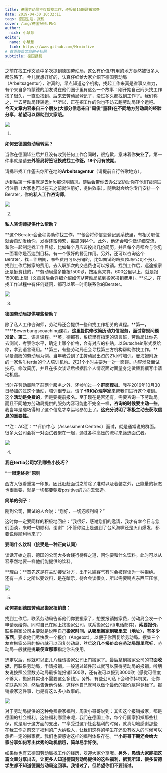 ```yaml
---
title: 德国劳动局不仅帮找工作，还报销1500欧搬家费
date: 2019-04-30 10:32:11
tags: 德国生活，报税
cover: /img/德国报税.PNG
author: 
  nick: 小慧慧
editor:
  name: 小慧慧
  link: https://www.github.com/Mrminfive
# 首页每篇文章的子标题
subtitle: 德国报税
---
```


之前在找工作文章中多次提到德国劳动局，这么有价值/有用的地方竟然被很多人都忽略了。今儿就想好好的，认真仔细给大家介绍下德国劳动局（Arbeitsagentur），讲真的，早点知道这个机构，找起工作来真是省事又省力，有个来自多特蒙德的朋友说在他们圈子里有这么一个故事：刚开始自己闷头找工作找了很久，一直没找到。后来去劳动局登记了，没过多久都找到工作了。我们称之，**去劳动局转转运。**所以，正在招工作的你也不妨去趟劳动局转个运吧。**今天文章内容来自三个朋友(大部分信息来自"周俊"童鞋)在不同地方劳动局的经验分享，希望可以帮助到大家哦。**

**![](https://mmbiz.qpic.cn/mmbiz_jpg/rW3MWnUicJ7dP1A2xHV4NC0FNIckibyDH9Bc5oocYicAiaicxq9pIzDbjmXMeZsmoSlWeBiaPDN8KgwOxjkPIL3MTE7w/640?wx_fmt=jpeg)**

  

1.

**如何去德国劳动局转运？**

  

当你在德国毕业后并且没有收到任何工作合同时，很抱歉，意味着你**失业了**。第一件事就是请去**外管局将签证换成找工作签，18个月有效期**。

  

请携带找工作签去你所在地的**Arbeitsagentur**（请提前自行谷歌地方）。

  

达到后第一件事就是去Info那说明情况，随后会带你去办公室协助你在他们官网进行注册（大家也可以在去之前就注册好，提供效率）。随后就会给你专门安排一个Berater，你的**私人工作咨询师**。

  

![](https://mmbiz.qpic.cn/mmbiz_jpg/rW3MWnUicJ7fZmjOREVnySMFsyPz8uIXIiauK6bItLR7J2X32uzm14JtZ4oUj5tKwUQeiaqubQeT49QBZbDupL79A/640?wx_fmt=jpeg)

  

2.

****私人咨询师提供什么帮助？****

  

**这个Berater会全程协助你找工作。**他会将你信息登记到系统里，有相关职位就会自动发给你，发得还蛮频繁，每周3到4个。此外，他还会和你做详细交流，和你一起制定找工作目标，比如每个月应该投出几份简历，并且每个月都会与你见一面看你是否达到目标，有一个很好的督促作用。另外，还可以咨询这个Berater，找工作期间，哪些费用可以报销的，比如面试的路费(如果公司不报)，找到工作后搬家的费用，去入职那次的交通费也可以报销。找到工作后，远途搬家还是挺费钱的，**劳动局最多能报1500欧，按距离来算，600公里以上，就是报1500欧上限（文章最后会详细介绍如何从劳动局拿到搬家报销费用）。**总之，在找工作过程中有任何疑问，都可以第一时间联系你的Berater。

  

![](https://mmbiz.qpic.cn/mmbiz_jpg/rW3MWnUicJ7fZmjOREVnySMFsyPz8uIXIfDNBJ046kic3hRVnLBSzYWfeeUq5Tia3I8RMqCyUPGuPVcSsMrBlMu8A/640?wx_fmt=jpeg)  

  

3.

******德国劳动局提供哪些帮助？******

  

除了私人工作咨询师，劳动局还会提供一些和找工作相关的课程。**第一，****Bewerbungscoaching课程。**这里提供修改简历动力信服务，面试常规问题准备。第**二，语言课程。**英，德都有，系统里有指定的语言班，劳动局让你先去测试，考察你水平，确定上哪个价格，会有对应的补贴，以Gutschein形式发给你，拿到语言班用。**第三，有些劳动局还会寻找第三方机构帮助你找工作。**以曼海姆的劳动局为例。当年我受到了由劳动局出资的21小时培训。曼海姆附近的一家名叫tertia的个人培训机构。这21个小时主要为一对一面谈。内容涉及面试技巧，修改简历，并且在多次谈话后根据我个人情况面对面量身定做替我撰写申请动机信。

  

当时在劳动局除了前两个服务之外，还参加过一个**群面模拟**。我在2016年10月30日参加的过这个活动，培训很专业，请了**HR和心理学家**来帮我们进行这个培训。这个**活动是免费的**，但是要提前报名。至于现在是否还有，需要咨询一下劳动局。而且不同地方劳动局提供的服务内容可能也不完全一样，**咨询的时候要主动一些**。我当年是碰巧得知了这个信息才幸运地参加上了。**这充分说明了积极主动去获取信息的重要性。**

  

**注：AC面：**评价中心（Assessment Centres）面试，就是通常说的群面。很多大公司会将一对面试者聚在一起，通过各种高压的流程来筛选面试者。

  

![](https://mmbiz.qpic.cn/mmbiz_jpg/rW3MWnUicJ7fZmjOREVnySMFsyPz8uIXIn3gX9c3kjkuWp6ic1JicjoN15qaFRV1eZDSV3hKdHAzkhS92pP7kNTrA/640?wx_fmt=jpeg)

  

4.

********我在tertia公司学到哪些小技巧？********

  

**“一眼定终身”原则**

  

西方人很看重第一印象，因此赶赴面试之前除了准时以及着装之外，正能量的状态也很重要，就是一切都要朝着positive的方向去营造。

  

**简单的例子：**

刚到公司，面试的人会说：“您好，一切还顺利吗？”

这时你一定要同样的积极地回应：“我很好，感谢您们的邀请，我才有幸今日与您们面谈，来时一切顺利，谢谢”（不管你路上是遇到了台风海啸还是火山爆发，都要说你顺利地来了）

  

**要喝什么饮料（接受是一种正向认同）**

  

谈话开始之前，德国的公司大多会践行待客之道，问你要和什么饮料。此时可以从容泰然地要一样他们能提供的饮料。

  

**理由：**首先这是在主动接受对方，出于礼貌客气有时会被误读为一种拒绝。还有一点：之所以要饮料，是在暗示，待会会谈很久，所以需要喝点东西压压惊。

  

![](https://mmbiz.qpic.cn/mmbiz_jpg/rW3MWnUicJ7fZmjOREVnySMFsyPz8uIXIfXibm8stzNNq3MLe21haeibM5xyhLQ7luBSDvkM5RhWrPuC3A0a88Vhw/640?wx_fmt=jpeg)

  

5.

**********如何拿到德国劳动局搬家报销费：**********

  

找到工作后，联系劳动局告诉他们你要搬家了，想要报销搬家费，劳动局会发一个申请表给你。同时自己在网上找搬家公司，联系搬家公司(电话邮件)，**索要报价**。联系搬家公司主要就是说明自己**搬家时间，从哪里搬家到哪里去（地址），有多少东西**。要求他们尽快发一个报价（Angebot），以便于你回复给劳动局。搜集三个左右搬家公司的报价就可以回复劳动局，然后**这几个报价会在劳动局那里竞标**，劳动局一般就是挑**最便宜那家**指定你去使用。

  

选定以后，你就可以正儿八经请搬家公司上门搬家了。最后拿到搬家公司的**书面收据**，再联系劳动局，申请报销。一般通过邮件形式就可以获得劳动局的报销。听朋友说按照公里数劳动局最多能报销1500欧，还有说可以报到3000欧（感觉可信度不够大，搬家其实也不需要这么多钱）。另外，有些公司私下会和你抖机灵，让你先联系别的，然后告诉他价格，这样他自己就可以做个最低的报价赢得竞标了。报销搬家这件事，也是有这么多小故事的。

  

![](https://mmbiz.qpic.cn/mmbiz_jpg/rW3MWnUicJ7fZmjOREVnySMFsyPz8uIXIDOMMKsW0zNWF4YnDDehjaeBxX50eSRYwnDekBgYwpdiaTkjPiblVJPSQ/640?wx_fmt=jpeg)

  

对于劳动局提供的这种免费搬家福利，周俊小哥哥说到：其实这个报销搬家，都是德国的社会福利。这些福利哪里来呢，我们在德国工作，每个月国家扣掉那些社保，就是用于这方面的支出。**享受过这个社会福利的时候，就真切地感谢那些在我工作之前交了福利的广大纳税人，让我们这样的学生在还没有收入的时候可以承担一定的搬家费。我们也要感谢这样的福利体系存在。****小哥哥下期还会给大家分享如何写出优秀的动机信哦，简单易学好使。**

  

如果你也有去德国劳动局找工作的经历，欢迎大家分享哦。**另外，****恳请****大家能把这篇文章分享出去，让更多人知道德国劳动局提供的这些福利，据我所知，很多留德学生都不知道德国劳动局这回事。****我错过了，但希望你们不要错过****。**